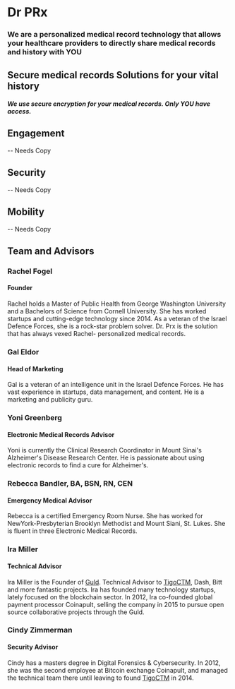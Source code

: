 


# Dr PRx

### We are a personalized medical record technology that allows your healthcare providers to directly share medical records and history with YOU


## Secure medical records Solutions​ for your vital history
##### We use secure encryption for your medical records. Only YOU have access.





## Engagement
 -- Needs Copy


## Security
-- Needs Copy


## Mobility
-- Needs Copy



## Team and Advisors

### Rachel Fogel
#### Founder

Rachel holds a Master of Public Health from George Washington University and a Bachelors of Science from Cornell University. She has worked startups and cutting-edge technology since 2014. As a veteran of the Israel Defence Forces, she is a rock-star problem solver. Dr. Prx is the solution that has always vexed Rachel- personalized medical records.    



### Gal Eldor
#### Head of Marketing

Gal is a veteran of an intelligence unit in the Israel Defence Forces. He has vast experience in startups, data management, and content. He is a marketing and publicity guru. 



### Yoni Greenberg
#### Electronic Medical Records Advisor

Yoni is currently the Clinical Research Coordinator in Mount Sinai's Alzheimer's Disease Research Center. He is passionate about using electronic records to find a cure for Alzheimer's.




### Rebecca Bandler, BA, BSN, RN, CEN
#### Emergency Medical Advisor

Rebecca is a certified Emergency Room Nurse. She has worked for NewYork-Presbyterian Brooklyn Methodist and Mount Siani, St. Lukes. She is fluent in three Electronic Medical Records. 


### Ira Miller
#### Technical Advisor

Ira Miller is the Founder of [Guld](guld.io). Technical Advisor to [TigoCTM](https://tigoctm.com), Dash, Bitt and more fantastic projects. Ira has founded many technology startups, lately focused on the blockchain sector. In 2012, Ira co-founded global payment processor Coinapult, selling the company in 2015 to pursue open source collaborative projects through the Guld.


### Cindy Zimmerman
#### Security Advisor

Cindy has a masters degree in Digital Forensics & Cybersecurity. In 2012, she was the second employee at Bitcoin exchange Coinapult, and managed the technical team there until leaving to found [TigoCTM](tigoctm.com) in 2014.






